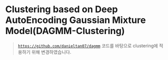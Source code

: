 # Clustering based on Deep AutoEncoding Gaussian Mixture Model(DAGMM-Clustering)

  > [`https://github.com/danieltan07/dagmm`](https://github.com/danieltan07/dagmm) 코드를 바탕으로 clustering에 적용하기 위해 변경하였습니다.
